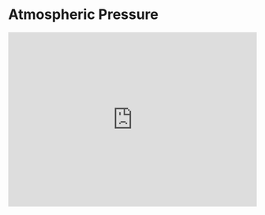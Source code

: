 # Atmospheric Pressure

<div style="position:relative;height:0;padding-bottom:70%;overflow:hidden;"><iframe style="position:absolute;top:0;left:0;width:100%;height:100%;" src="https://makecode.microbit.org/#pub:S61458-85633-76153-43178" frameborder="0" sandbox="allow-popups allow-forms allow-scripts allow-same-origin"></iframe></div>
